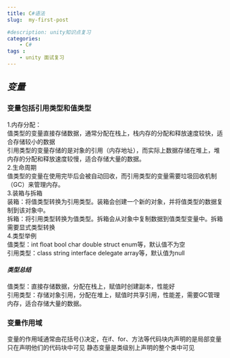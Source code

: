 ```yaml
---
title: C#语法
slug:  my-first-post

#description: unity知识点复习
categories:
    - C#
tags : 
    - unity 面试复习
---
```


## ***变量***
### 变量包括引用类型和值类型 
1.内存分配：  
值类型的变量直接存储数据，通常分配在栈上，栈内存的分配和释放速度较快，适合存储较小的数据  
引用类型的变量存储的是对象的引用（内存地址），而实际上数据存储在堆上，堆内存的分配和释放速度较慢，适合存储大量的数据。  
2.生命周期  
值类型的变量在使用完毕后会被自动回收，而引用类型的变量需要垃圾回收机制（GC）来管理内存。    
3.装箱与拆箱  
装箱：将值类型转换为引用类型。装箱会创建一个新的对象，并将值类型的数据复制到该对象中。  
拆箱：将引用类型转换为值类型。拆箱会从对象中复制数据到值类型变量中。拆箱需要显式类型转换   
4.类型举例  
值类型：int float bool char double struct enum等，默认值不为空  
引用类型：class string interface delegate array等，默认值为null
#### ***类型总结***
值类型：直接存储数据，分配在栈上，赋值时创建副本，性能好  
引用类型：存储对象引用，分配在堆上，赋值时共享引用，性能差，需要GC管理内存，适合存储大量的数据。 
### 变量作用域
变量的作用域通常由花括号{}决定，在if、for、方法等代码块内声明的是局部变量只在声明他们的代码块中可见
静态变量是类级别上声明的整个类中可见






